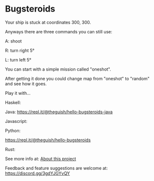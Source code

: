 # Bugsteroids

Your ship is stuck at coordinates 300, 300.

Anyways there are three commands you can still use:

A: shoot

R: turn right 5°

L: turn left 5°


You can start with a simple mission called "oneshot".

After getting it done you could change map from "oneshot" to "random" and see how it goes.


Play it with...

Haskell:

Java:
<https://repl.it/@theguish/hello-bugsteroids-java>

Javascript:

Python:

<https://repl.it/@theguish/hello-bugsteroids>


Rust:

See more info at: [About this project](about-this-project.md)
  
Feedback and feature suggestions are welcome at: <https://discord.gg/3gdYJGYvQY>


